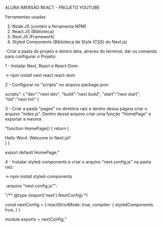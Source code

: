 ALURA IMERSÃO REACT - PROJETO YOUTUBE

Ferramentas usadas

1. Node.JS (contém a ferramenta NPM)
2. React.JS (Biblioteca)
3. Next.JS (Framework)
4. Styled Components (Biblioteca de Style (CSS) do Next.js)

-Criar a pasta do projeto e dentro dela, atraves do terminal, dar os comando para configurar o Projeto:

1 - Instalar Next, React e React-Dom:

-> npm install next react react-dom

2 - Configurar os "scripts" no arquivo package.json:

scripts": {
  "dev":"next dev",
  "build":"next build",
  "start":"next start",
  "lint":"next lint"
}

3 - Criar a pasta "pages" no diretório raiz e dentro dessa página criar o arquivo "index.js". Dentro desse arquivo
criar uma função "HomePage" e exportar a mesma

"function HomePage() {
  return (
    <div>Hello Word. Welcome to Next.js!!</div>
  )
}

export default HomePage;"

4 - Instalar styled-components e criar o arquivo "next.config.js" na pasta raíz:

-> npm install styled-components

-arquivo "next.config.js"":

"/** @type {import('next').NextConfig} */

const nextConfig = {
  reactStrictMode: true,
  compiler: {
    styledComponents: true,
  }
}

module.exports = nextConfig;"
